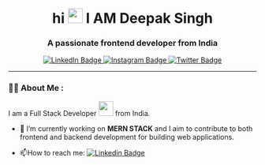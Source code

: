 
  <h1 align="center">
  hi 
  <img src="https://media.giphy.com/media/hvRJCLFzcasrR4ia7z/giphy.gif" width="30px"/>
    I AM Deepak Singh
</h1>
<h3 align="center">
A passionate frontend developer from India
</h3>
  <div id="badges" align="center">
  <a href="https://www.linkedin.com/in/deepak-singh-28b33b271/">
    <img src="https://img.shields.io/badge/LinkedIn-blue?style=for-the-badge&logo=linkedin&logoColor=white" alt="LinkedIn Badge"/>
  </a>
  <a href="https://www.instagram.com/deepak8_3/">
    <img src="https://img.shields.io/badge/Instagram-red?style=for-the-badge&logo=instagram&logoColor=white" alt="Instagram Badge"/>
  </a>
  <a href="https://x.com/DeepakSingh_rt8">
    <img src="https://img.shields.io/badge/Twitter-blue?style=for-the-badge&logo=twitter&logoColor=white" alt="Twitter Badge"/>
  </a>
</div>

---

### :woman_technologist: About Me :

I am a Full Stack Developer <img src="https://media.giphy.com/media/WUlplcMpOCEmTGBtBW/giphy.gif" width="30"> from India.
                                 
- :telescope: I’m currently working on <b>MERN STACK</b> and I aim to contribute to both frontend and backend development for building web applications.

- :mailbox:How to reach me: [![Linkedin Badge](https://img.shields.io/badge/-Deepak-blue?style=flat&logo=Linkedin&logoColor=white)](https://www.linkedin.com/in/deepak-singh-28b33b271/)
